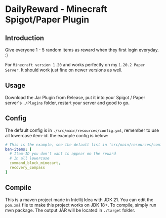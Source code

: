 # DailyReward - Minecraft Spigot/Paper Plugin

## Introduction

Give everyone 1 - 5 random items as reward when they first login everyday. :)

For ```Minecraft version 1.20``` and works perfectly on my ```1.20.2 Paper Server```. It should work just fine on newer
versions as well.

## Usage

Download the Jar Plugin from Release, put it into your Spigot / Paper server's `````./Plugins````` folder, restart your
server and good to go.

## Config

The default config is in ```./src/main/resources/config.yml```, remember to use all lowercase item-id.
the example config is below:

```yaml
# This is the example, see the default list in 'src/main/resources/config.yml'
ban-items: [
  # Item-ID you don't want to appear on the reward
  # In all lowercase
  command_block_minecart,
  recovery_compass
]
```

## Compile

This is a maven project made in Intellij Idea with JDK 21. You can edit the ```pom.xml``` file to make this project
works on JDK 18+. To compile, simply run mvn package. The output JAR will be located
in ```./target``` folder.